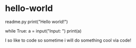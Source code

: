 # hello-world
readme.py
print("Hello world!")

while True:
    a = input("Input: ")
    print(a)

I so like to code so sometime i will do something cool via code!
